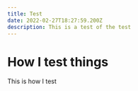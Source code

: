 ```yaml
---
title: Test
date: 2022-02-27T18:27:59.200Z
description: This is a test of the test
---
```

# How I test things
This is how I test